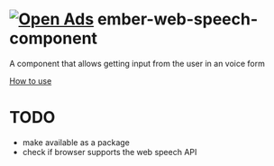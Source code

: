 [![Open Ads](https://opensourceads.net/github/OrKoN/jspm-ember-playground.banner)](https://opensourceads.net/github/OrKoN/jspm-ember-playground)
ember-web-speech-component
==========================

A component that allows getting input from the user in an voice form

<a href="http://js-for.ninja/ember-js-and-web-speech-api-example.html">How to use</a>

TODO
====
+ make available as a package
+ check if browser supports the web speech API

